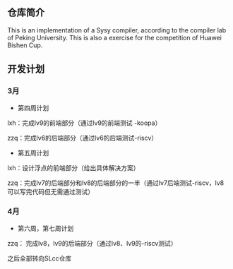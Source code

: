 ## 仓库简介

This is an implementation of a Sysy compiler, according to the compiler lab of Peking University. This is also a exercise for the competition of Huawei Bishen Cup.

## 开发计划

### 3月 

* 第四周计划

lxh：完成lv9的前端部分（通过lv9的前端测试 -koopa）

zzq：完成lv6的后端部分（通过lv6的后端测试-riscv）

* 第五周计划

​lxh：设计浮点的前端部分（给出具体解决方案）

​zzq：完成lv7的后端部分和lv8的后端部分的一半（通过lv7后端测试-riscv，lv8可以写完代码但无需通过测试）

### 4月 

* 第六周，第七周计划

zzq： 完成lv8，lv9的后端部分（通过lv8、lv9的-riscv测试）

之后全部转向SLcc仓库

  
